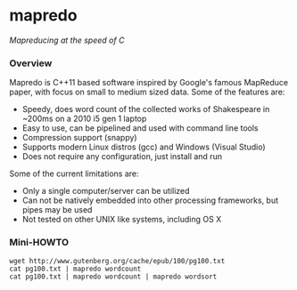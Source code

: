 mapredo
=======

*Mapreducing at the speed of C*

### Overview

Mapredo is C++11 based software inspired by Google's famous MapReduce paper, with focus on small to medium sized data.  Some of the features are:

- Speedy, does word count of the collected works of Shakespeare in ~200ms on a 2010 i5 gen 1 laptop
- Easy to use, can be pipelined and used with command line tools
- Compression support (snappy)
- Supports modern Linux distros (gcc) and Windows (Visual Studio)
- Does not require any configuration, just install and run

Some of the current limitations are:

- Only a single computer/server can be utilized
- Can not be natively embedded into other processing frameworks, but pipes may be used
- Not tested on other UNIX like systems, including OS X

### Mini-HOWTO

    wget http://www.gutenberg.org/cache/epub/100/pg100.txt
    cat pg100.txt | mapredo wordcount
    cat pg100.txt | mapredo wordcount | mapredo wordsort
    


